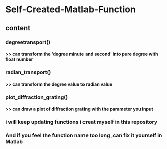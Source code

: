 # Self-Created-Matlab-Function
## content
### degreetransport()<br> 
#### >> can transform the 'degree minute and second' into pure degree with float number
### radian_transport()<br>
#### >> can transform the degree value to radian value
### plot_diffraction_grating()<br>
#### >> can draw a plot of diffraction grating with the parameter you input 
### i will keep updating functions i creat myself in this repository
### And if you feel the function name too long ,can fix it yourself in Matlab
